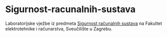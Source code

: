# Sigurnost-racunalnih-sustava

Laboratorijske vježbe iz predmeta [Sigurnost računalnih sustava](https://www.fer.unizg.hr/predmet/srs) na Fakultet elektrotehnike i računarstva, Sveučilište u Zagrebu.
